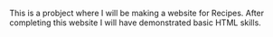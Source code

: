 This is a probject where I will be making a website for Recipes. After completing this website I will have demonstrated basic HTML skills.